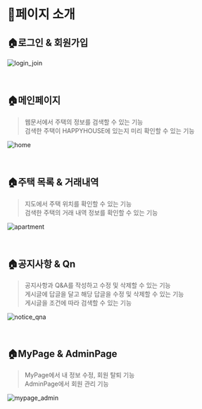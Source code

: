 # :page_with_curl:페이지 소개


## :house:로그인 & 회원가입

![login_join](https://user-images.githubusercontent.com/38400859/146725089-233d2a41-57fc-4484-aaf1-842d26010b8e.gif)


<br>

## :house:메인페이지

> 웹문서에서 주택의 정보를 검색할 수 있는 기능 <br>
> 검색한 주택이 HAPPYHOUSE에 있는지 미리 확인할 수 있는 기능 <br>

![home](https://user-images.githubusercontent.com/38400859/146725682-1707a429-bad6-4184-958f-505fdb1f294b.gif)

<br>

## :house:주택 목록 & 거래내역

> 지도에서 주택 위치를 확인할 수 있는 기능 <br>
> 검색한 주택의 거래 내역 정보를 확인할 수 있는 기능<br>

![apartment](https://user-images.githubusercontent.com/38400859/146727155-0e74649d-e3e4-4386-8183-8475407a0977.gif)

<br>

## :house:공지사항 & Qn

> 공지사항과 Q&A를 작성하고 수정 및 삭제할 수 있는 기능 <br>
> 게시글에 답글을 달고 해당 답글을 수정 및 삭제할 수 있는 기능 <br>
> 게시글을 조건에 따라 검색할 수 있는 기능 <br>

![notice_qna](https://user-images.githubusercontent.com/38400859/146742152-47cb6f71-b3b5-43c7-8aa9-414b0fe96062.gif)

<br>

## :house:MyPage & AdminPage

> MyPage에서 내 정보 수정, 회원 탈퇴 기능 <br>
> AdminPage에서 회원 관리 기능 <br>

 ![mypage_admin](https://user-images.githubusercontent.com/38400859/146742158-ba65af45-3154-4efa-8005-9a4839eae96d.gif)

